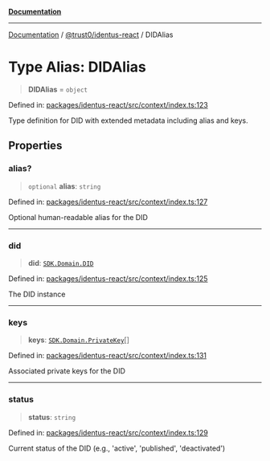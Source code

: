 [**Documentation**](../../../README.md)

***

[Documentation](../../../README.md) / [@trust0/identus-react](../README.md) / DIDAlias

# Type Alias: DIDAlias

> **DIDAlias** = `object`

Defined in: [packages/identus-react/src/context/index.ts:123](https://github.com/trust0-project/identus/blob/bcde619f6e7f386d4b453d75a632413ec4c3ff3c/packages/identus-react/src/context/index.ts#L123)

Type definition for DID with extended metadata including alias and keys.

## Properties

### alias?

> `optional` **alias**: `string`

Defined in: [packages/identus-react/src/context/index.ts:127](https://github.com/trust0-project/identus/blob/bcde619f6e7f386d4b453d75a632413ec4c3ff3c/packages/identus-react/src/context/index.ts#L127)

Optional human-readable alias for the DID

***

### did

> **did**: [`SDK.Domain.DID`](https://github.com/hyperledger-identus/sdk-ts/blob/main/docs/sdk/modules.md)

Defined in: [packages/identus-react/src/context/index.ts:125](https://github.com/trust0-project/identus/blob/bcde619f6e7f386d4b453d75a632413ec4c3ff3c/packages/identus-react/src/context/index.ts#L125)

The DID instance

***

### keys

> **keys**: [`SDK.Domain.PrivateKey`](https://github.com/hyperledger-identus/sdk-ts/blob/main/docs/sdk/modules.md)[]

Defined in: [packages/identus-react/src/context/index.ts:131](https://github.com/trust0-project/identus/blob/bcde619f6e7f386d4b453d75a632413ec4c3ff3c/packages/identus-react/src/context/index.ts#L131)

Associated private keys for the DID

***

### status

> **status**: `string`

Defined in: [packages/identus-react/src/context/index.ts:129](https://github.com/trust0-project/identus/blob/bcde619f6e7f386d4b453d75a632413ec4c3ff3c/packages/identus-react/src/context/index.ts#L129)

Current status of the DID (e.g., 'active', 'published', 'deactivated')

